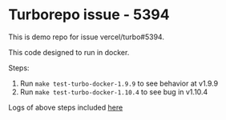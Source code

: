 # Turborepo issue - 5394

This is demo repo for issue vercel/turbo#5394.

This code designed to run in docker.

Steps:

1. Run `make test-turbo-docker-1.9.9` to see behavior at v1.9.9
2. Run `make test-turbo-docker-1.10.4` to see bug in v1.10.4


Logs of above steps included [here](./logs/)
